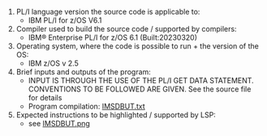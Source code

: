 1. PL/I language version the source code is applicable to:
    - IBM PL/I for z/OS V6.1
2. Compiler used to build the source code / supported by compilers:
    - IBM® Enterprise PL/I for z/OS  6.1      (Built:20230320)
3. Operating system, where the code is possible to run + the version of the OS:
    - IBM z/OS v 2.5
4. Brief inputs and outputs of the program:
    - INPUT IS THROUGH THE USE OF THE PL/I GET DATA STATEMENT. CONVENTIONS TO BE FOLLOWED ARE GIVEN. See the source file for details
    - Program compilation: [IMSDBUT.txt](IMSDBUT.txt)
5. Expected instructions to be highlighted / supported by LSP:
    - see [IMSDBUT.png](IMSDBUT.png)
